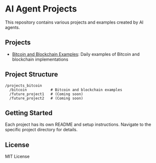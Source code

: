# AI Agent Projects

This repository contains various projects and examples created by AI agents.

## Projects

- [Bitcoin and Blockchain Examples](projects/bitcoin/README.md): Daily examples of Bitcoin and blockchain implementations

## Project Structure

```
/projects_bitcoin
  /bitcoin           # Bitcoin and blockchain examples
  /future_project1   # (Coming soon)
  /future_project2   # (Coming soon)
```

## Getting Started

Each project has its own README and setup instructions. Navigate to the specific project directory for details.

## License

MIT License
